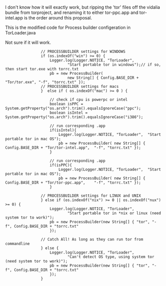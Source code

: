 I don't know how it will exactly work, but ripping the 'tor' files off the vidalia bundle from torproject, and renaming it to either tor-ppc.app and tor-intel.app is the order around this proposal.

This is the modified code for Process builder configeration in TorLoader.java

Not sure if it will work.

```
				// PROCESSBUILDER settings for WINDOWS
				if (os.indexOf("win") >= 0) {
					Logger.log(Logger.NOTICE, "TorLoader",
							"Start portable tor in windows");// if so, then start tor.exe with torrc.txt
					pb = new ProcessBuilder(
							new String[] { Config.BASE_DIR + "Tor/tor.exe",	"-f", "torrc.txt" });
				// PROCESSBUILDER settings for macs
				}  else if ( os.indexOf("mac") >= 0 ) {
					
					// check if cpu is powerpc or intel
					boolean isPPC = System.getProperty("os.arch").trim().equalsIgnoreCase("ppc");
					boolean isIntel = System.getProperty("os.arch").trim().equalsIgnoreCase("i386");
					
					// run corresponding .app
					if(isIntel){
						Logger.log(Logger.NOTICE, "TorLoader",	"Start portable tor in mac OS");
						pb = new ProcessBuilder( new String[] { Config.BASE_DIR + "Tor/tor-intel.app",	"-f", "torrc.txt" });
					}
					
					// run corresponding .app
					if(isPPC){
						Logger.log(Logger.NOTICE, "TorLoader",	"Start portable tor in mac OS");
						pb = new ProcessBuilder( new String[] { Config.BASE_DIR + "Tor/tor-ppc.app",	"-f", "torrc.txt" });
					}

				// PROCESSBUILDER settings for LINUX and UNIX
				} else if (os.indexOf("nix") >= 0 || os.indexOf("nux") >= 0) {
					Logger.log(Logger.NOTICE, "TorLoader",
							"Start portable tor in *nix or linux (need system tor to work)");
					pb = new ProcessBuilder(new String[] { "tor", "-f",	Config.BASE_DIR + "torrc.txt" 
					});
					
				// Catch All! As long as they can run tor from commandline
				} else {
					Logger.log(Logger.NOTICE, "TorLoader",
							"Can't detect OS type, using system tor (need system tor to work)");
					pb = new ProcessBuilder(new String[] { "tor", "-f",	Config.BASE_DIR + "torrc.txt" 
					});
				}
```